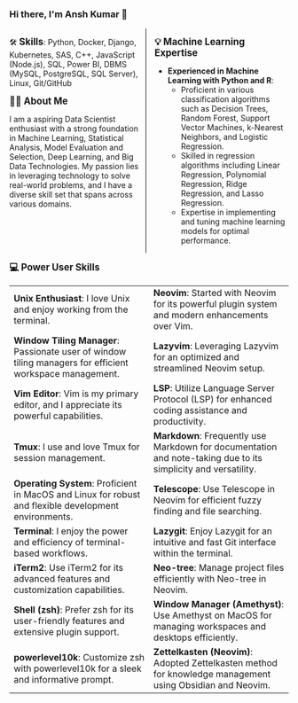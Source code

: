 ### Hi there, I'm Ansh Kumar 👋

<div style="display: flex; justify-content: space-between;">
  <div style="width: 48%;">

  🛠️ **<strong style="font-size: 1.2em;">Skills</strong>**: Python, Docker, Django, Kubernetes, SAS, C++, JavaScript (Node.js), SQL, Power BI, DBMS (MySQL, PostgreSQL, SQL Server), Linux, Git/GitHub  

  **<strong style="font-size: 1.2em;">👨‍💻 About Me</strong>**

  I am a aspiring Data Scientist enthusiast with a strong foundation in Machine Learning, Statistical Analysis, Model Evaluation and Selection, Deep Learning, and Big Data Technologies. My passion lies in leveraging technology to solve real-world problems, and I have a diverse skill set that spans across various domains.

  </div>
  <div style="width: 2%; border-left: 1px solid #000;"></div>
  <div style="width: 48%;">

  **<strong style="font-size: 1.2em;">💡 Machine Learning Expertise</strong>**

  - **Experienced in Machine Learning with Python and R**:
    - Proficient in various classification algorithms such as Decision Trees, Random Forest, Support Vector Machines, k-Nearest Neighbors, and Logistic Regression.
    - Skilled in regression algorithms including Linear Regression, Polynomial Regression, Ridge Regression, and Lasso Regression.
    - Expertise in implementing and tuning machine learning models for optimal performance.

  </div>
</div>

**<strong style="font-size: 1.2em;">💻 Power User Skills</strong>**

<table>
  <tr>
    <td><strong>Unix Enthusiast</strong>: I love Unix and enjoy working from the terminal.</td>
    <td><strong>Neovim</strong>: Started with Neovim for its powerful plugin system and modern enhancements over Vim.</td>
  </tr>
  <tr>
    <td><strong>Window Tiling Manager</strong>: Passionate user of window tiling managers for efficient workspace management.</td>
    <td><strong>Lazyvim</strong>: Leveraging Lazyvim for an optimized and streamlined Neovim setup.</td>
  </tr>
  <tr>
    <td><strong>Vim Editor</strong>: Vim is my primary editor, and I appreciate its powerful capabilities.</td>
    <td><strong>LSP</strong>: Utilize Language Server Protocol (LSP) for enhanced coding assistance and productivity.</td>
  </tr>
  <tr>
    <td><strong>Tmux</strong>: I use and love Tmux for session management.</td>
    <td><strong>Markdown</strong>: Frequently use Markdown for documentation and note-taking due to its simplicity and versatility.</td>
  </tr>
  <tr>
    <td><strong>Operating System</strong>: Proficient in MacOS and Linux for robust and flexible development environments.</td>
    <td><strong>Telescope</strong>: Use Telescope in Neovim for efficient fuzzy finding and file searching.</td>
  </tr>
  <tr>
    <td><strong>Terminal</strong>: I enjoy the power and efficiency of terminal-based workflows.</td>
    <td><strong>Lazygit</strong>: Enjoy Lazygit for an intuitive and fast Git interface within the terminal.</td>
  </tr>
  <tr>
    <td><strong>iTerm2</strong>: Use iTerm2 for its advanced features and customization capabilities.</td>
    <td><strong>Neo-tree</strong>: Manage project files efficiently with Neo-tree in Neovim.</td>
  </tr>
  <tr>
    <td><strong>Shell (zsh)</strong>: Prefer zsh for its user-friendly features and extensive plugin support.</td>
    <td><strong>Window Manager (Amethyst)</strong>: Use Amethyst on MacOS for managing workspaces and desktops efficiently.</td>
  </tr>
  <tr>
    <td><strong>powerlevel10k</strong>: Customize zsh with powerlevel10k for a sleek and informative prompt.</td>
    <td><strong>Zettelkasten (Neovim)</strong>: Adopted Zettelkasten method for knowledge management using Obsidian and Neovim.</td>
  </tr>
</table>

